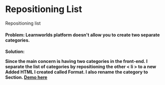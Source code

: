 # Repositioning List
Repositioning list

<h4>Problem:</a>
Learnworlds platform doesn't allow you to create two separate categories.

<h4>Solution:</a>

<p>Since the main concern is having two categories in the front-end. I separate the list of categories by repositioning the other < li > to a new Added HTML I created called Format. I also rename the category to Section. <a href="https://codepen.io/angelicsanoy/pen/WNKZvKa">Demo here</a></p>
